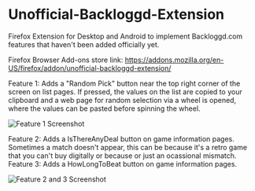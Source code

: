 # Unofficial-Backloggd-Extension
Firefox Extension for Desktop and Android to implement Backloggd.com features that haven't been added officially yet.

Firefox Browser Add-ons store link: https://addons.mozilla.org/en-US/firefox/addon/unofficial-backloggd-extension/

Feature 1: Adds a "Random Pick" button near the top right corner of the screen on list pages. If pressed, the values on the list are copied to your clipboard and a web page for random selection via a wheel is opened, where the values can be pasted before spinning the wheel.

![Feature 1 Screenshot](https://github.com/user-attachments/assets/110d9969-de48-413b-8a04-2d5c8f5296b8)


Feature 2: Adds a IsThereAnyDeal button on game information pages. Sometimes a match doesn't appear, this can be because it's a retro game that you can't buy digitally or because or just an ocassional mismatch. <br>
Feature 3: Adds a HowLongToBeat button on game information pages.

![Feature 2 and 3 Screenshot](https://github.com/user-attachments/assets/08162a5f-0db2-477d-b728-217957ca7351)


